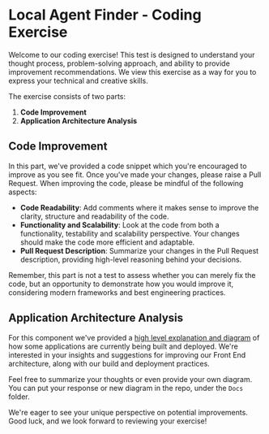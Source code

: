
# Local Agent Finder - Coding Exercise 

Welcome to our coding exercise! This test is designed to understand your thought process, problem-solving approach, and ability to provide improvement recommendations. We view this exercise as a way for you to express your technical and creative skills.

The exercise consists of two parts:

1. **Code Improvement**
2. **Application Architecture Analysis**

## Code Improvement

In this part, we've provided a code snippet which you're encouraged to improve as you see fit. Once you've made your changes, please raise a Pull Request. When improving the code, please be mindful of the following aspects:

- **Code Readability**: Add comments where it makes sense to improve the clarity, structure and readability of the code.
- **Functionality and Scalability**: Look at the code from both a functionality, testability and scalability perspective. Your changes should make the code more efficient and adaptable.
- **Pull Request Description**: Summarize your changes in the Pull Request description, providing high-level reasoning behind your decisions.

Remember, this part is not a test to assess whether you can merely fix the code, but an opportunity to demonstrate how you would improve it, considering modern frameworks and best engineering practices.

## Application Architecture Analysis
For this component we've provided a [high level explanation and diagram](architecture.md) of how some applications are currently being built and deployed. We're interested in your insights and suggestions for improving our Front End architecture, along with our build and deployment practices.

Feel free to summarize your thoughts or even provide your own diagram. You can put your response or new diagram in the repo, under the `Docs` folder.

We're eager to see your unique perspective on potential improvements. Good luck, and we look forward to reviewing your exercise!
